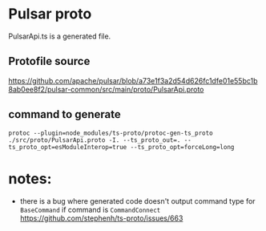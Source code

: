 
# Pulsar proto
PulsarApi.ts is a generated file.

## Protofile source
https://github.com/apache/pulsar/blob/a73e1f3a2d54d626fc1dfe01e55bc1b8ab0ee8f2/pulsar-common/src/main/proto/PulsarApi.proto

## command to generate
```
protoc --plugin=node_modules/ts-proto/protoc-gen-ts_proto ./src/proto/PulsarApi.proto -I. --ts_proto_out=. --ts_proto_opt=esModuleInterop=true --ts_proto_opt=forceLong=long
```

# notes:

- there is a bug where generated code doesn't output command type for `BaseCommand` if command is `CommandConnect` https://github.com/stephenh/ts-proto/issues/663